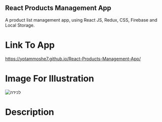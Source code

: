 ## React Products Management App
A product list management app, using React JS, Redux, CSS, Firebase and Local Storage.

# Link To App
https://yotammoshe7.github.io/React-Products-Management-App/

# Image For Illustration
![‏‏לכידה](https://user-images.githubusercontent.com/57434735/118008387-ac586b80-b355-11eb-83e8-335888294ea1.PNG)

# Description

